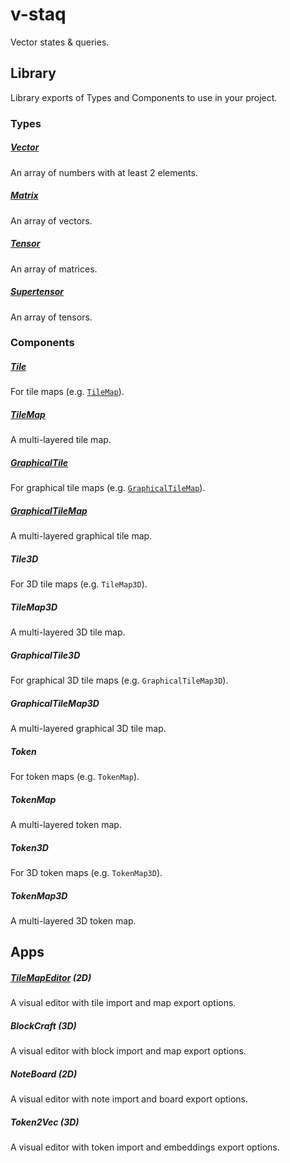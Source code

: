 # v-staq

Vector states & queries.

## Library

Library exports of Types and Components to use in your project.

### Types

##### [Vector](https://github.com/bennyschmidt/v-staq/blob/main/src/types/Vector/index.js)

An array of numbers with at least 2 elements.

##### [Matrix](https://github.com/bennyschmidt/v-staq/blob/main/src/types/Matrix/index.js)

An array of vectors.

##### [Tensor](https://github.com/bennyschmidt/v-staq/blob/main/src/types/Tensor/index.js)

An array of matrices.

##### [Supertensor](https://github.com/bennyschmidt/v-staq/blob/main/src/types/Supertensor/index.js)

An array of tensors.

### Components

##### [Tile](https://github.com/bennyschmidt/v-staq/blob/main/src/components/Tile/index.js)

For tile maps (e.g. [`TileMap`](https://github.com/bennyschmidt/v-staq/blob/main/src/components/TileMap/index.js)).

##### [TileMap](https://github.com/bennyschmidt/v-staq/blob/main/src/components/TileMap/index.js)

A multi-layered tile map.

##### [GraphicalTile](https://github.com/bennyschmidt/v-staq/blob/main/src/components/GraphicalTile/index.js)

For graphical tile maps (e.g. [`GraphicalTileMap`](https://github.com/bennyschmidt/v-staq/blob/main/src/components/GraphicalTileMap/index.js)).

##### [GraphicalTileMap](https://github.com/bennyschmidt/v-staq/blob/main/src/components/GraphicalTileMap/index.js)

A multi-layered graphical tile map.

##### Tile3D

For 3D tile maps (e.g. `TileMap3D`).

##### TileMap3D

A multi-layered 3D tile map.

##### GraphicalTile3D

For graphical 3D tile maps (e.g. `GraphicalTileMap3D`).

##### GraphicalTileMap3D

A multi-layered graphical 3D tile map.

##### Token

For token maps (e.g. `TokenMap`).

##### TokenMap

A multi-layered token map.

##### Token3D

For 3D token maps (e.g. `TokenMap3D`).

##### TokenMap3D

A multi-layered 3D token map.

## Apps

##### [TileMapEditor](https://github.com/bennyschmidt/v-staq/blob/main/src/apps/TileMapEditor/index.js) (2D)

A visual editor with tile import and map export options.

##### BlockCraft (3D)

A visual editor with block import and map export options.

##### NoteBoard (2D)

A visual editor with note import and board export options.

##### Token2Vec (3D)

A visual editor with token import and embeddings export options.
